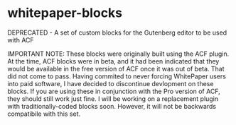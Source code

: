 # whitepaper-blocks
DEPRECATED - A set of custom blocks for the Gutenberg editor to be used with ACF

IMPORTANT NOTE: These blocks were originally built using the ACF plugin. At the time, ACF blocks were in beta, and it had been indicated that they would be available in the free version of ACF once it was out of beta. That did not come to pass. Having commited to never forcing WhitePaper users into paid software, I have decided to discontinue devlopment on these blocks. If you are using these in conjunction with the Pro version of ACF, they should still work just fine. I will be working on a replacement plugin with traditionally-coded blocks soon. However, it will not be backwards compatibile with this set.
